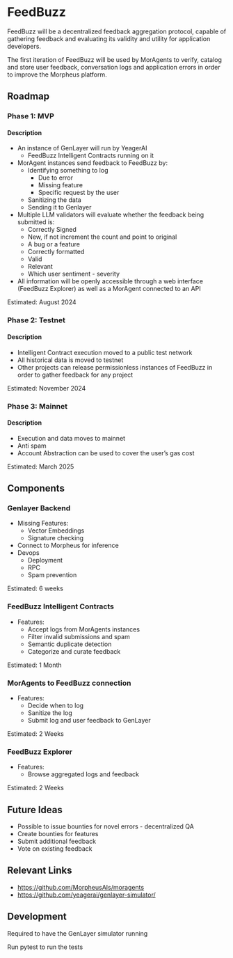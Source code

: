 # FeedBuzz

FeedBuzz will be a decentralized feedback aggregation protocol, capable of gathering feedback and evaluating its validity and utility for application developers.

The first iteration of FeedBuzz will be used by MorAgents to verify, catalog and store user feedback, conversation logs and application errors in order to improve the Morpheus platform.

## Roadmap
### Phase 1: MVP
#### Description
- An instance of GenLayer will run by YeagerAI
    - FeedBuzz Intelligent Contracts running on it
- MorAgent instances send feedback to FeedBuzz by:
    - Identifying something to log
        - Due to error
        - Missing feature
        - Specific request by the user
    - Sanitizing the data 
    - Sending it to Genlayer
- Multiple LLM validators will evaluate whether the feedback being submitted is:
    - Correctly Signed
    - New, if not increment the count and point to original
    - A bug or a feature
    - Correctly formatted
    - Valid
    - Relevant
    - Which user sentiment - severity
- All information will be openly accessible through a web interface (FeedBuzz Explorer) as well as a MorAgent connected to an API

Estimated: August 2024


### Phase 2: Testnet
#### Description
- Intelligent Contract execution moved to a public test network
- All historical data is moved to testnet
- Other projects can release permissionless instances of FeedBuzz in order to gather feedback for any project

Estimated: November 2024


### Phase 3: Mainnet
#### Description
- Execution and data moves to mainnet
- Anti spam
- Account Abstraction can be used to cover the user’s gas cost

Estimated: March 2025

## Components
### Genlayer Backend
- Missing Features:
    - Vector Embeddings
    - Signature checking
- Connect to Morpheus for inference
- Devops
    - Deployment
    - RPC
    - Spam prevention

Estimated: 6 weeks


### FeedBuzz Intelligent Contracts
- Features: 
    - Accept logs from MorAgents instances
    - Filter invalid submissions and spam
    - Semantic duplicate detection
    - Categorize and curate feedback

Estimated: 1 Month

### MorAgents to FeedBuzz connection
- Features:
    - Decide when to log
    - Sanitize the log
    - Submit log and user feedback to GenLayer
    
Estimated: 2 Weeks


### FeedBuzz Explorer
- Features:
    - Browse aggregated logs and feedback

Estimated: 2 Weeks


## Future Ideas
- Possible to issue bounties for novel errors - decentralized QA
- Create bounties for features
- Submit additional feedback
- Vote on existing feedback


## Relevant Links

- https://github.com/MorpheusAIs/moragents
- https://github.com/yeagerai/genlayer-simulator/


## Development

Required to have the GenLayer simulator running

Run pytest to run the tests